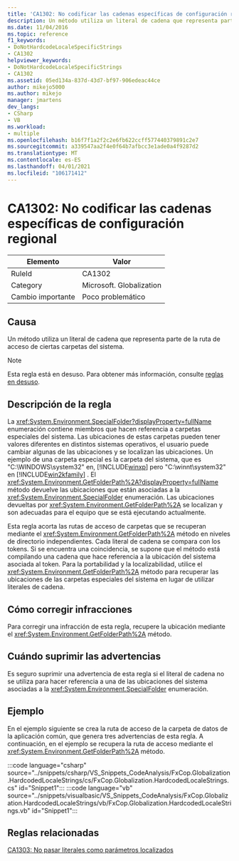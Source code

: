 ```yaml
---
title: 'CA1302: No codificar las cadenas específicas de configuración regional'
description: Un método utiliza un literal de cadena que representa parte de la ruta de acceso de ciertas carpetas del sistema.
ms.date: 11/04/2016
ms.topic: reference
f1_keywords:
- DoNotHardcodeLocaleSpecificStrings
- CA1302
helpviewer_keywords:
- DoNotHardcodeLocaleSpecificStrings
- CA1302
ms.assetid: 05ed134a-837d-43d7-bf97-906edeac44ce
author: mikejo5000
ms.author: mikejo
manager: jmartens
dev_langs:
- CSharp
- VB
ms.workload:
- multiple
ms.openlocfilehash: b16f7f1a2f2c2e6fb622ccff577440379891c2e7
ms.sourcegitcommit: a339547aa2f4e0f64b7afbcc3e1ade0a4f9287d2
ms.translationtype: MT
ms.contentlocale: es-ES
ms.lasthandoff: 04/01/2021
ms.locfileid: "106171412"
---
```

# <a name="ca1302-do-not-hardcode-locale-specific-strings"></a>CA1302: No codificar las cadenas específicas de configuración regional

|Elemento|Valor|
|-|-|
|RuleId|CA1302|
|Category|Microsoft. Globalization|
|Cambio importante|Poco problemático|

## <a name="cause"></a>Causa
Un método utiliza un literal de cadena que representa parte de la ruta de acceso de ciertas carpetas del sistema.

> [!NOTE]
> Esta regla está en desuso. Para obtener más información, consulte [reglas en desuso](fxcop-unported-deprecated-rules.md).

## <a name="rule-description"></a>Descripción de la regla
La <xref:System.Environment.SpecialFolder?displayProperty=fullName> enumeración contiene miembros que hacen referencia a carpetas especiales del sistema. Las ubicaciones de estas carpetas pueden tener valores diferentes en distintos sistemas operativos, el usuario puede cambiar algunas de las ubicaciones y se localizan las ubicaciones. Un ejemplo de una carpeta especial es la carpeta del sistema, que es "C:\WINDOWS\system32" en, [!INCLUDE[winxp](../code-quality/includes/winxp_md.md)] pero "C:\winnt\system32" en [!INCLUDE[win2kfamily](../code-quality/includes/win2kfamily_md.md)] . El <xref:System.Environment.GetFolderPath%2A?displayProperty=fullName> método devuelve las ubicaciones que están asociadas a la <xref:System.Environment.SpecialFolder> enumeración. Las ubicaciones devueltas por <xref:System.Environment.GetFolderPath%2A> se localizan y son adecuadas para el equipo que se está ejecutando actualmente.

Esta regla acorta las rutas de acceso de carpetas que se recuperan mediante el <xref:System.Environment.GetFolderPath%2A> método en niveles de directorio independientes. Cada literal de cadena se compara con los tokens. Si se encuentra una coincidencia, se supone que el método está compilando una cadena que hace referencia a la ubicación del sistema asociada al token. Para la portabilidad y la localizabilidad, utilice el <xref:System.Environment.GetFolderPath%2A> método para recuperar las ubicaciones de las carpetas especiales del sistema en lugar de utilizar literales de cadena.

## <a name="how-to-fix-violations"></a>Cómo corregir infracciones
Para corregir una infracción de esta regla, recupere la ubicación mediante el <xref:System.Environment.GetFolderPath%2A> método.

## <a name="when-to-suppress-warnings"></a>Cuándo suprimir las advertencias
Es seguro suprimir una advertencia de esta regla si el literal de cadena no se utiliza para hacer referencia a una de las ubicaciones del sistema asociadas a la <xref:System.Environment.SpecialFolder> enumeración.

## <a name="example"></a>Ejemplo
En el ejemplo siguiente se crea la ruta de acceso de la carpeta de datos de la aplicación común, que genera tres advertencias de esta regla. A continuación, en el ejemplo se recupera la ruta de acceso mediante el <xref:System.Environment.GetFolderPath%2A> método.

:::code language="csharp" source="../snippets/csharp/VS_Snippets_CodeAnalysis/FxCop.Globalization.HardcodedLocaleStrings/cs/FxCop.Globalization.HardcodedLocaleStrings.cs" id="Snippet1":::
:::code language="vb" source="../snippets/visualbasic/VS_Snippets_CodeAnalysis/FxCop.Globalization.HardcodedLocaleStrings/vb/FxCop.Globalization.HardcodedLocaleStrings.vb" id="Snippet1":::

## <a name="related-rules"></a>Reglas relacionadas
[CA1303: No pasar literales como parámetros localizados](/dotnet/fundamentals/code-analysis/quality-rules/ca1303)
